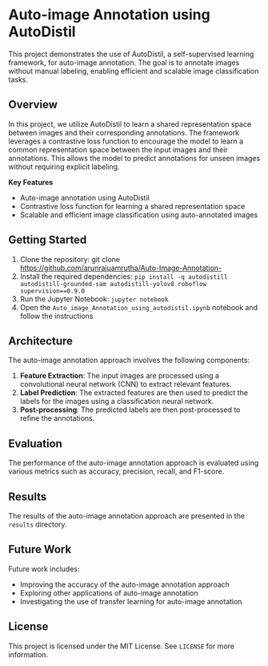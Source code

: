 **Auto-image Annotation using AutoDistil**
=====================================

This project demonstrates the use of AutoDistil, a self-supervised learning framework, for auto-image annotation. The goal is to annotate images without manual labeling, enabling efficient and scalable image classification tasks.

**Overview**
----------

In this project, we utilize AutoDistil to learn a shared representation space between images and their corresponding annotations. The framework leverages a contrastive loss function to encourage the model to learn a common representation space between the input images and their annotations. This allows the model to predict annotations for unseen images without requiring explicit labeling.

**Key Features**

* Auto-image annotation using AutoDistil
* Contrastive loss function for learning a shared representation space
* Scalable and efficient image classification using auto-annotated images

**Getting Started**
----------------

1. Clone the repository: git clone https://github.com/arunrajuamrutha/Auto-Image-Annotation-
2. Install the required dependencies: `pip install -q autodistill autodistill-grounded-sam autodistill-yolov8 roboflow supervision==0.9.0`
3. Run the Jupyter Notebook: `jupyter notebook`
4. Open the `Auto_image_Annotation_using_autodistil.ipynb` notebook and follow the instructions

**Architecture**
--------------

The auto-image annotation approach involves the following components:

1. **Feature Extraction**: The input images are processed using a convolutional neural network (CNN) to extract relevant features.
2. **Label Prediction**: The extracted features are then used to predict the labels for the images using a classification neural network.
3. **Post-processing**: The predicted labels are then post-processed to refine the annotations.

**Evaluation**
------------

The performance of the auto-image annotation approach is evaluated using various metrics such as accuracy, precision, recall, and F1-score.

**Results**
---------

The results of the auto-image annotation approach are presented in the `results` directory.

**Future Work**
--------------

Future work includes:

* Improving the accuracy of the auto-image annotation approach
* Exploring other applications of auto-image annotation
* Investigating the use of transfer learning for auto-image annotation

**License**
---------
This project is licensed under the MIT License. See `LICENSE` for more information.

